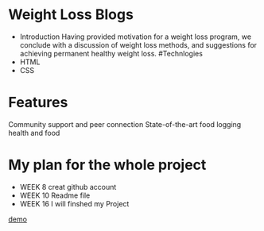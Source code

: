 # Weight Loss Blogs

* Introduction
Having provided motivation for a weight loss program, we conclude with a discussion of weight loss methods, and suggestions for achieving permanent healthy weight loss. 
#Technlogies
* HTML
* CSS

# Features
Community support and peer connection
State-of-the-art food logging
health and food 

# My plan for the whole project

* WEEK 8 creat github account
* WEEK 10 Readme file
* WEEK 16 I will finshed my Project

<p> <a href="https://sari00.github.io/Ethiopia-Tour-Travel-/">demo</p>
